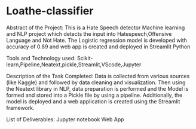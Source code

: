 # Loathe-classifier
Abstract of the Project: 
	This is a Hate Speech detector Machine learning and NLP project which detects the input into Hatespeech,Offensive Language and Not Hate. The Logistic regression model is developed with accuracy of 0.89 and web app is created and deployed  in Streamlit Python
  
Tools and Technology used: Scikit-learn,Pipeline,Neatext,pickle,Streamlit,VScode,Jupyter

Description of the Task Completed:
	Data is collected from various sources (like Kaggle) and followed by data cleaning and visualization. Then using the Neatext library in NLP, data preparation is performed and the Model is formed and stored into a Pickle file by using a pipeline.  Additionally, the model is deployed and a web application is created using the Streamlit framework.
  
List of Deliverables:
Jupyter notebook
Web App 
